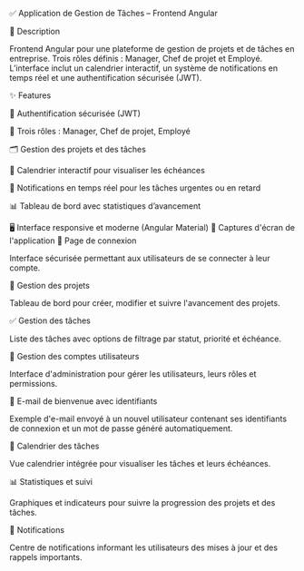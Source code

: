 ✅ Application de Gestion de Tâches – Frontend Angular

 
📄 Description

Frontend Angular pour une plateforme de gestion de projets et de tâches en entreprise. Trois rôles définis : Manager, Chef de projet et Employé. L’interface inclut un calendrier interactif, un système de notifications en temps réel et une authentification sécurisée (JWT).


✨ Features

🔐 Authentification sécurisée (JWT)

👥 Trois rôles : Manager, Chef de projet, Employé

🗂️ Gestion des projets et des tâches

📅 Calendrier interactif pour visualiser les échéances

🔔 Notifications en temps réel pour les tâches urgentes ou en retard

📊 Tableau de bord avec statistiques d’avancement

🖥️ Interface responsive et moderne (Angular Material)
📸 Captures d'écran de l'application
🔐 Page de connexion


Interface sécurisée permettant aux utilisateurs de se connecter à leur compte.

📁 Gestion des projets


Tableau de bord pour créer, modifier et suivre l'avancement des projets.

✅ Gestion des tâches


Liste des tâches avec options de filtrage par statut, priorité et échéance.

👥 Gestion des comptes utilisateurs


Interface d'administration pour gérer les utilisateurs, leurs rôles et permissions.

📧 E-mail de bienvenue avec identifiants


Exemple d'e-mail envoyé à un nouvel utilisateur contenant ses identifiants de connexion et un mot de passe généré automatiquement.

📆 Calendrier des tâches


Vue calendrier intégrée pour visualiser les tâches et leurs échéances.

📊 Statistiques et suivi


Graphiques et indicateurs pour suivre la progression des projets et des tâches.

🔔 Notifications


Centre de notifications informant les utilisateurs des mises à jour et des rappels importants.
